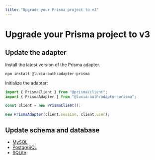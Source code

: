 ```yaml
---
title: "Upgrade your Prisma project to v3"
---
```


# Upgrade your Prisma project to v3

## Update the adapter

Install the latest version of the Prisma adapter.

```
npm install @lucia-auth/adapter-prisma
```

Initialize the adapter:

```ts
import { PrismaClient } from "@prisma/client";
import { PrismaAdapter } from "@lucia-auth/adapter-prisma";

const client = new PrismaClient();

new PrismaAdapter(client.session, client.user);
```

## Update schema and database

- [MySQL](/upgrade-v3/prisma/mysql)
- [PostgreSQL](/upgrade-v3/prisma/postgresql)
- [SQLite](/upgrade-v3/prisma/sqlite)
